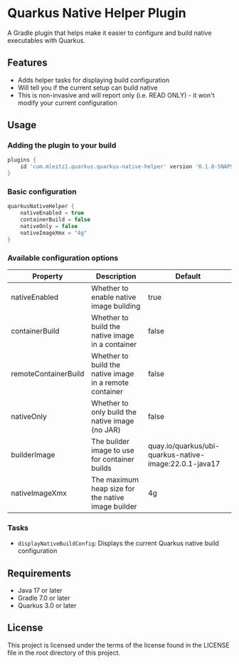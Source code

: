 # Quarkus Native Helper Plugin

A Gradle plugin that helps make it easier to configure and build native executables with Quarkus.


## Features

- Adds helper tasks for displaying build configuration
- Will tell you if the current setup can build native
- This is non-invasive and will report only (i.e. READ ONLY) - it won't modify your current configuration

## Usage

### Adding the plugin to your build

```gradle
plugins {
    id 'com.mleitz1.quarkus.quarkus-native-helper' version '0.1.0-SNAPSHOT'
}
```

### Basic configuration

```gradle
quarkusNativeHelper {
    nativeEnabled = true
    containerBuild = false
    nativeOnly = false
    nativeImageXmx = "4g"
}
```

### Available configuration options

| Property             | Description                                             | Default                                                |
|----------------------|---------------------------------------------------------|--------------------------------------------------------|
| nativeEnabled        | Whether to enable native image building                 | true                                                   |
| containerBuild       | Whether to build the native image in a container        | false                                                  |
| remoteContainerBuild | Whether to build the native image in a remote container | false                                                  |
| nativeOnly           | Whether to only build the native image (no JAR)         | false                                                  |
| builderImage         | The builder image to use for container builds           | quay.io/quarkus/ubi-quarkus-native-image:22.0.1-java17 |
| nativeImageXmx       | The maximum heap size for the native image builder      | 4g                                                     |

### Tasks

- `displayNativeBuildConfig`: Displays the current Quarkus native build configuration

## Requirements

- Java 17 or later
- Gradle 7.0 or later
- Quarkus 3.0 or later

## License

This project is licensed under the terms of the license found in the LICENSE file in the root directory of this project.
